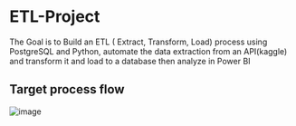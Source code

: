 # ETL-Project
The Goal is to Build an ETL ( Extract, Transform, Load) process using PostgreSQL and Python, automate the data extraction from an API(kaggle) and transform it and load to a database then analyze in Power BI  

## Target process flow
![image](https://github.com/user-attachments/assets/d858ab93-4008-4246-ae07-74c586aa3d1e)

